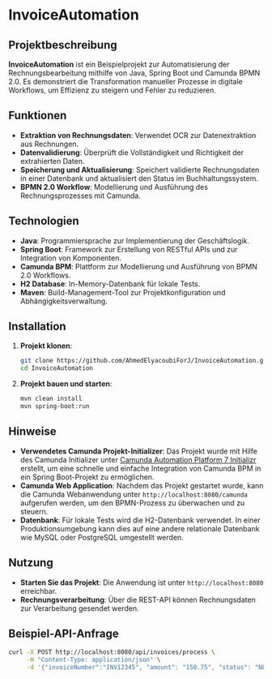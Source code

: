 # InvoiceAutomation

## Projektbeschreibung

**InvoiceAutomation** ist ein Beispielprojekt zur Automatisierung der Rechnungsbearbeitung mithilfe von Java, Spring Boot und Camunda BPMN 2.0. Es demonstriert die Transformation manueller Prozesse in digitale Workflows, um Effizienz zu steigern und Fehler zu reduzieren.

## Funktionen

- **Extraktion von Rechnungsdaten**: Verwendet OCR zur Datenextraktion aus Rechnungen.
- **Datenvalidierung**: Überprüft die Vollständigkeit und Richtigkeit der extrahierten Daten.
- **Speicherung und Aktualisierung**: Speichert validierte Rechnungsdaten in einer Datenbank und aktualisiert den Status im Buchhaltungssystem.
- **BPMN 2.0 Workflow**: Modellierung und Ausführung des Rechnungsprozesses mit Camunda.

## Technologien

- **Java**: Programmiersprache zur Implementierung der Geschäftslogik.
- **Spring Boot**: Framework zur Erstellung von RESTful APIs und zur Integration von Komponenten.
- **Camunda BPM**: Plattform zur Modellierung und Ausführung von BPMN 2.0 Workflows.
- **H2 Database**: In-Memory-Datenbank für lokale Tests.
- **Maven**: Build-Management-Tool zur Projektkonfiguration und Abhängigkeitsverwaltung.

## Installation

1. **Projekt klonen**:
    ```bash
    git clone https://github.com/AhmedElyacoubiForJ/InvoiceAutomation.git
    cd InvoiceAutomation
    ```

2. **Projekt bauen und starten**:
    ```bash
    mvn clean install
    mvn spring-boot:run
    ```

## Hinweise

- **Verwendetes Camunda Projekt-Initializer**: Das Projekt wurde mit Hilfe des Camunda Initializer unter [Camunda Automation Platform 7 Initializr](https://start.camunda.com/) erstellt, um eine schnelle und einfache Integration von Camunda BPM in ein Spring Boot-Projekt zu ermöglichen.
- **Camunda Web Application**: Nachdem das Projekt gestartet wurde, kann die Camunda Webanwendung unter `http://localhost:8080/camunda` aufgerufen werden, um den BPMN-Prozess zu überwachen und zu steuern.
- **Datenbank**: Für lokale Tests wird die H2-Datenbank verwendet. In einer Produktionsumgebung kann dies auf eine andere relationale Datenbank wie MySQL oder PostgreSQL umgestellt werden.

## Nutzung

- **Starten Sie das Projekt**: Die Anwendung ist unter `http://localhost:8080` erreichbar.
- **Rechnungsverarbeitung**: Über die REST-API können Rechnungsdaten zur Verarbeitung gesendet werden.

## Beispiel-API-Anfrage

```bash
curl -X POST http://localhost:8080/api/invoices/process \
     -H "Content-Type: application/json" \
     -d '{"invoiceNumber":"INV12345", "amount": "150.75", "status": "NEW"}'
```